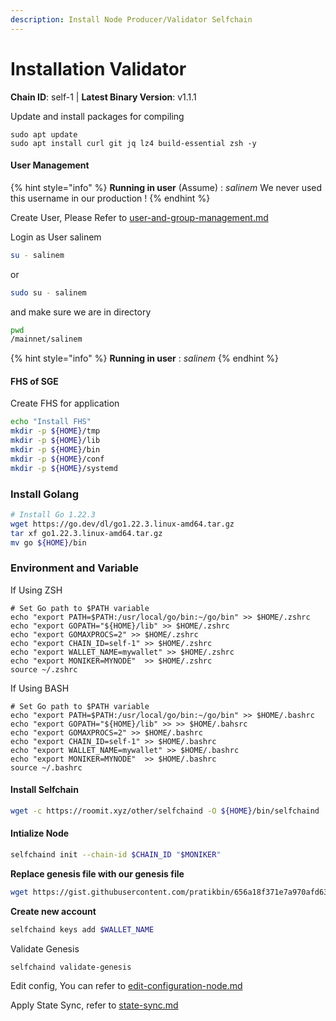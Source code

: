 ```yaml
---
description: Install Node Producer/Validator Selfchain
---
```


# Installation Validator

**Chain ID**: self-1 | **Latest Binary Version**: v1.1.1

Update and install packages for compiling

```
sudo apt update
sudo apt install curl git jq lz4 build-essential zsh -y
```

#### User Management

{% hint style="info" %}
**Running in user** (Assume) : _salinem_ We never used this username in our production !
{% endhint %}

Create User, Please Refer to [user-and-group-management.md](../../../security/user-and-group-management.md "mention")

Login as User salinem

```bash
su - salinem
```

or

```bash
sudo su - salinem
```

and make sure we are in directory

```bash
pwd
/mainnet/salinem
```

{% hint style="info" %}
**Running in user** : _salinem_
{% endhint %}

#### FHS of SGE

Create FHS for application

```bash
echo "Install FHS"
mkdir -p ${HOME}/tmp
mkdir -p ${HOME}/lib
mkdir -p ${HOME}/bin
mkdir -p ${HOME}/conf
mkdir -p ${HOME}/systemd
```

### Install Golang

```bash
# Install Go 1.22.3
wget https://go.dev/dl/go1.22.3.linux-amd64.tar.gz
tar xf go1.22.3.linux-amd64.tar.gz
mv go ${HOME}/bin
```


### Environment and Variable
If Using ZSH
```
# Set Go path to $PATH variable
echo "export PATH=$PATH:/usr/local/go/bin:~/go/bin" >> $HOME/.zshrc
echo "export GOPATH="${HOME}/lib" >> $HOME/.zshrc
echo "export GOMAXPROCS=2" >> $HOME/.zshrc
echo "export CHAIN_ID=self-1" >> $HOME/.zshrc
echo "export WALLET_NAME=mywallet" >> $HOME/.zshrc
echo "export MONIKER=MYNODE"  >> $HOME/.zshrc
source ~/.zshrc
```


If Using BASH
```
# Set Go path to $PATH variable
echo "export PATH=$PATH:/usr/local/go/bin:~/go/bin" >> $HOME/.bashrc
echo "export GOPATH="${HOME}/lib" >> >> $HOME/.bahsrc
echo "export GOMAXPROCS=2" >> $HOME/.bashrc
echo "export CHAIN_ID=self-1" >> $HOME/.bashrc
echo "export WALLET_NAME=mywallet" >> $HOME/.bashrc
echo "export MONIKER=MYNODE"  >> $HOME/.bashrc
source ~/.bashrc
```


#### Install Selfchain

```bash
wget -c https://roomit.xyz/other/selfchaind -O ${HOME}/bin/selfchaind
```


#### Intialize Node

```bash
selfchaind init --chain-id $CHAIN_ID "$MONIKER"
```

**Replace genesis file with our genesis file**

```bash
wget https://gist.githubusercontent.com/pratikbin/656a18f371e7a970afd63e2da2890c81/raw/3876268b2d07ce65aece8455c67f98cf557c6e40/selfchain-mainnet-self-1.json -O $HOME/.selfchain/config/genesis.json
```

<!-- **Download data Selfchain / oracle scripts files, and store in $HOME/.selfchain/files**

```bash
wget -qO- $BIN_FILES_URL | tar xvz -C $HOME/.selfchain/
``` -->

**Create new account**

```bash
selfchaind keys add $WALLET_NAME
```

Validate Genesis

```
selfchaind validate-genesis
```

Edit config, You can refer to [edit-configuration-node.md](edit-configuration-node.md "mention")

Apply State Sync, refer to [state-sync.md](../infrastructures/statesync.md "mention")
